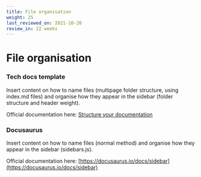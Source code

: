 ```yaml
---
title: File organisation
weight: 25
last_reviewed_on: 2021-10-20
review_in: 22 weeks
---
```

# File organisation

### Tech docs template
Insert content on how to name files (multipage folder structure, using index.md files) and organise how they appear in the sidebar (folder structure and header weight).

Official documentation here: [Structure your documentation](https://tdt-documentation.london.cloudapps.digital/configure_project/structure_docs/#structure-your-documentation)

### Docusaurus
Insert content on how to name files (normal method) and organise how they appear in the sidebar (sidebars.js).

Official documentation here: [https://docusaurus.io/docs/sidebar](https://docusaurus.io/docs/sidebar)
